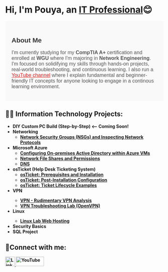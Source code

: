 <h1>Hi, I'm Pouya, an <a href="https://linkedin.com/in/Josh">IT Professional</a>😊</h1>

<section id="about" style="font-family: Arial, sans-serif; padding: 20px; background-color: #f9f9f9;">
  <h2 style="color: #333;">About Me</h2>
  <p style="font-size: 16px; color: #555; max-width: 800px;">
    I'm currently studying for my <strong>CompTIA A+</strong> certification and enrolled at <strong>WGU</strong> where I'm majoring in <strong>Network Engineering</strong>. 
    I'm focused on solidifying my skills through hands-on projects, real-world troubleshooting, and continuous learning. 
    I also run a <a href="https://www.youtube.com/@MindfulTech-0811" target="_blank" style="color: #d22;">YouTube channel</a> where I explain fundamental and beginner-friendly IT concepts for anyone looking to engage in a continous learning environment.
  </p>
</section>

<h2>👨‍💻 Information Technology Projects:</h2>

- <b>DIY Custom PC Build (Step-by-Step) <-- Coming Soon!<b/>
- <b>Networking</b>
  -  [Network Security Groups (NSGs) and Inspecting Network Protocols](https://github.com/PouyaDini10/azure-network-protocols)
- <b>Microsoft Azure</b>
  - [Configuring On-premises Active Directory within Azure VMs](https://github.com/PouyaDini10/On-premises-Active-Directory-Deployed-in-the-Cloud-Azure-/blob/main/README.md)
  -  [Network File Shares and Permissions](https://github.com/PouyaDini10/Filer-Server-Setup)
  -  [DNS](https://github.com/PouyaDini10/DNS-Lab)
- <b>osTicket (Help Desk Ticketing System)</b>
  - [osTicket: Prerequisites and Installation](https://github.com/PouyaDini10/osticket-prereqs)
  - [osTicket: Post-Installation Configuration](https://github.com/PouyaDini10/post-install-config)
  - [osTicket: Ticket Lifecycle Examples](https://github.com/PouyaDini10/ticket-lifecycle)
- <b>VPN<b/>
  - [VPN - Rudimentary VPN Analysis](https://github.com/PouyaDini10/VPN-Lab)
  - [VPN Troubleshooting Lab (OpenVPN)](https://github.com/PouyaDini10/VPN-Troubleshooting-Lab-OpenVPN-)
- <b>Linux<b/>
  - [Linux Lab Web Hosting](https://github.com/PouyaDini10/Linux-VM-Hands-On-Lab-User-Management-Software-Installation-Web-Hosting)
- <b>Security Basics<b/>
- <b>SQL Project<b/>

  
<h2>🤳Connect with me:</h2>

<a href="https://www.linkedin.com/in/pouya-mottaghian-dini" target="_blank">
  <img src="https://cdn.jsdelivr.net/gh/devicons/devicon/icons/linkedin/linkedin-original.svg" alt="LinkedIn" width="30" height="30"/>
</a>

<a href="https://www.youtube.com/@MindfulTech-0811" target="_blank">
  <img src="https://upload.wikimedia.org/wikipedia/commons/b/b8/YouTube_Logo_2017.svg" alt="YouTube" width="90" height="30"/>
</a>
